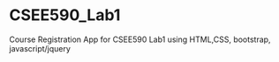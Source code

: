# CSEE590_Lab1
Course Registration App for CSEE590 Lab1 using HTML,CSS, bootstrap, javascript/jquery
